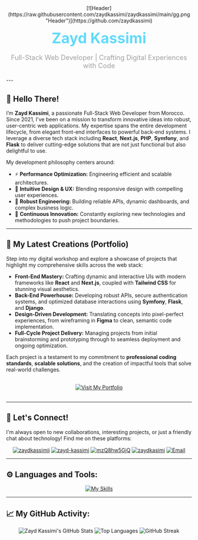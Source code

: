 <div align="center">
  [![Header](https://raw.githubusercontent.com/zaydkassimi/zaydkassimi/main/gg.png "Header")](https://github.com/zaydkassimi)
  <h1 style="color: #61DAFB; font-size: 2.8em; margin-top: 15px; margin-bottom: 5px;">Zayd Kassimi</h1>
  <p style="color: #A0A0A0; font-size: 1.3em; margin-bottom: 20px;">Full-Stack Web Developer | Crafting Digital Experiences with Code</p>
</div>
---

## 👋 Hello There!

I’m **Zayd Kassimi**, a passionate Full-Stack Web Developer from Morocco. Since 2021, I've been on a mission to transform innovative ideas into robust, user-centric web applications. My expertise spans the entire development lifecycle, from elegant front-end interfaces to powerful back-end systems. I leverage a diverse tech stack including **React**, **Next.js**, **PHP**, **Symfony**, and **Flask** to deliver cutting-edge solutions that are not just functional but also delightful to use.

My development philosophy centers around:

* ⚡ **Performance Optimization:** Engineering efficient and scalable architectures.
* 🎨 **Intuitive Design & UX:** Blending responsive design with compelling user experiences.
* 🔧 **Robust Engineering:** Building reliable APIs, dynamic dashboards, and complex business logic.
* 🚀 **Continuous Innovation:** Constantly exploring new technologies and methodologies to push project boundaries.

---

## 🚀 My Latest Creations (Portfolio)

Step into my digital workshop and explore a showcase of projects that highlight my comprehensive skills across the web stack:

* **Front-End Mastery:** Crafting dynamic and interactive UIs with modern frameworks like **React** and **Next.js**, coupled with **Tailwind CSS** for stunning visual aesthetics.
* **Back-End Powerhouse:** Developing robust APIs, secure authentication systems, and optimized database interactions using **Symfony**, **Flask**, and **Django**.
* **Design-Driven Development:** Translating concepts into pixel-perfect experiences, from wireframing in **Figma** to clean, semantic code implementation.
* **Full-Cycle Project Delivery:** Managing projects from initial brainstorming and prototyping through to seamless deployment and ongoing optimization.

Each project is a testament to my commitment to **professional coding standards**, **scalable solutions**, and the creation of impactful tools that solve real-world challenges.

<br>
<div align="center">
  <a href="https://zaydkassimi.vercel.app/" target="_blank">
    <img src="https://img.shields.io/badge/Explore_My_Portfolio-306998?style=for-the-badge&logo=vercel&logoColor=white" alt="Visit My Portfolio">
  </a>
</div>
<br>

---

## 🔗 Let's Connect!

I'm always open to new collaborations, interesting projects, or just a friendly chat about technology! Find me on these platforms:

<p align="center">
  <a href="https://x.com/zaydkassimii" target="blank"><img align="center" src="https://img.shields.io/badge/Twitter-1DA1F2?style=for-the-badge&logo=twitter&logoColor=white" alt="zaydkassimii" /></a>
  <a href="https://www.linkedin.com/in/zayd-kassimi/" target="_blank"><img align="center" src="https://img.shields.io/badge/LinkedIn-0077B5?style=for-the-badge&logo=linkedin&logoColor=white" alt="zayd-kassimi" /></a>
  <a href="https://discord.com/users/1057721336526549163" target="_blank"><img align="center" src="https://img.shields.io/badge/Discord-7289DA?style=for-the-badge&logo=discord&logoColor=white" alt="mzQ8hw5GjQ" /></a>
  <a href="https://instagram.com/zaydkasimii" target="_blank"><img align="center" src="https://img.shields.io/badge/Instagram-E4405F?style=for-the-badge&logo=instagram&logoColor=white" alt="zaydkasimi" /></a>
  <a href="mailto:your.email@example.com" target="_blank"><img align="center" src="https://img.shields.io/badge/Email-D14836?style=for-the-badge&logo=gmail&logoColor=white" alt="Email" /></a>
</p>

---

## ⚙️ Languages and Tools:

<p align="center">
  <a href="https://skillicons.dev">
    <img src="https://skillicons.dev/icons?i=php,js,py,html,css,bootstrap,react,nextjs,nodejs,express,mongodb,mysql,symfony,laravel,docker,gcp,figma,ps,linux,git,github,gitlab,vscode,wordpress,cpp" alt="My Skills">
  </a>
</p>

---

## 📈 My GitHub Activity:

<div align="center">
  <img src="https://github-readme-stats.vercel.app/api?username=ZaydKassimi&show_icons=true&theme=dark&hide_border=true&count_private=true" alt="Zayd Kassimi's GitHub Stats"/>
  <img src="https://github-readme-stats.vercel.app/api/top-langs/?username=ZaydKassimi&layout=compact&theme=dark&hide_border=true" alt="Top Languages"/>
  <img src="https://github-readme-streak-stats.herokuapp.com/?user=ZaydKassimi&theme=dark&hide_border=true" alt="GitHub Streak"/>
</div>
